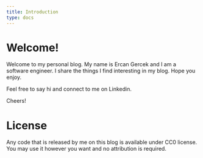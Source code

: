 ```yaml
---
title: Introduction
type: docs
---
```


# Welcome!

Welcome to my personal blog. My name is Ercan Gercek and I am a software engineer. I share the things I find interesting in my blog. Hope you enjoy.

Feel free to say hi and connect to me on Linkedin.

Cheers!

# License

Any code that is released by me on this blog is available under CC0 license. You may use it however you want and no attribution is required.

